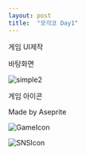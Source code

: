 ```yaml
---
layout: post
title:  "모각코 Day1"
---
```


게임 UI제작

바탕화면 

![simple2](https://user-images.githubusercontent.com/86517631/124773701-241ecd00-df78-11eb-8162-7ca3df6eecc0.png)

게임 아이콘

Made by Aseprite

![GameIcon](https://user-images.githubusercontent.com/86517631/124773777-36007000-df78-11eb-8c48-1569a6a18a63.png)

![SNSIcon](https://user-images.githubusercontent.com/86517631/124773807-40bb0500-df78-11eb-88ce-d4409704e226.png)

